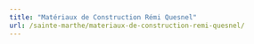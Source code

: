 ```yaml
---
title: "Matériaux de Construction Rémi Quesnel"
url: /sainte-marthe/materiaux-de-construction-remi-quesnel/
---
```

